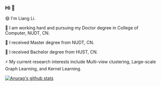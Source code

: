 ### Hi 👋
😄 I'm Liang Li.

👯 I am working hard and pursuing my Doctor degree in College of Computer, NUDT, CN.

🔭 I received Master degree from NUDT, CN.

🔭 I received Bachelor degree from HUST, CN.

⚡ My current research interests include Multi-view clustering, Large-scale Graph Learning, and Kernel Learning.

[![Anurag's github stats](https://github-readme-stats.vercel.app/api?username=liliangnudt)](https://github.com/anuraghazra/github-readme-stats)


<!--
**liliangnudt/liliangnudt** is a ✨ _special_ ✨ repository because its `README.md` (this file) appears on your GitHub profile.

Here are some ideas to get you started:

- 🔭 I’m currently working on ...
- 🌱 I’m currently learning ...
- 👯 I’m looking to collaborate on ...
- 🤔 I’m looking for help with ...
- 💬 Ask me about ...
- 📫 How to reach me: ...
- 😄 Pronouns: ...
- ⚡ Fun fact: ...
-->
